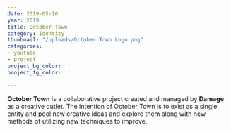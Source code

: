 ```yaml
---
date: 2019-05-16
year: 2019
title: October Town
category: Identity
thumbnail: "/uploads/October Town Logo.png"
categories:
- youtube
- project
project_bg_color: ''
project_fg_color: ''

---
```

**October Town** is a collaborative project created and managed by **Damage** as a creative outlet. The intention of October Town is to exist as a single entity and pool new creative ideas and explore them along with new methods of utilizing new techniques to improve.